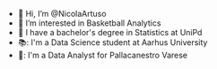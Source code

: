 - 👋 Hi, I’m @NicolaArtuso
- 👀 I’m interested in Basketball Analytics
- 🌱 I have a bachelor's degree in Statistics at UniPd
- 📚: I'm a Data Science student at Aarhus University
- 🏀: I'm a Data Analyst for Pallacanestro Varese

<!---
NicolaArtuso/NicolaArtuso is a ✨ special ✨ repository because its `README.md` (this file) appears on your GitHub profile.
You can click the Preview link to take a look at your changes.
--->
